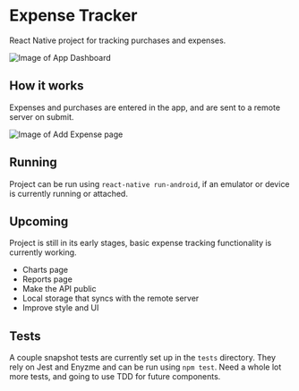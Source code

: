 # Expense Tracker

React Native project for tracking purchases and expenses. 

![Image of App Dashboard](https://s3.amazonaws.com/eewill/images/expenseTrackerSS1.jpg)

## How it works

Expenses and purchases are entered in the app, and are sent to a remote server on submit.

![Image of Add Expense page](https://s3.amazonaws.com/eewill/images/expenseTrackerSS2.jpg)

## Running

Project can be run using `react-native run-android`, if an emulator or device is currently running or attached.

## Upcoming

Project is still in its early stages, basic expense tracking functionality is currently working. 

- Charts page
- Reports page
- Make the API public
- Local storage that syncs with the remote server
- Improve style and UI

## Tests

A couple snapshot tests are currently set up in the `tests` directory. They rely on Jest and Enyzme and can be run using `npm test`. Need a whole lot more tests, and going to use TDD for future components. 